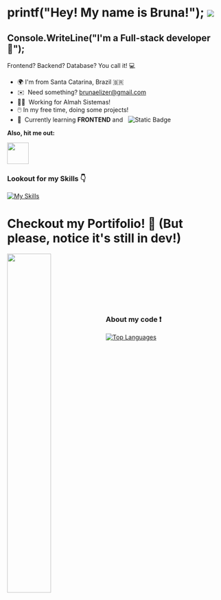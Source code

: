# printf("Hey! My name is Bruna!"); ![](https://user-images.githubusercontent.com/18350557/176309783-0785949b-9127-417c-8b55-ab5a4333674e.gif)  

Console.WriteLine("I'm a Full-stack developer :rocket:");
-------------

Frontend? Backend? Database? You call it! 💻

*   🌍  I'm from Santa Catarina, Brazil 🇧🇷
*   ✉️  Need something? [brunaelizer@gmail.com](mailto:brunaelizer@gmail.com)
*   👩‍💼  Working for Almah Sistemas!
*   🖱️  In my free time, doing some projects! 
*   🧠  Currently learning **FRONTEND** and &nbsp; ![Static Badge](https://img.shields.io/badge/PHP-7b7fb5?style=flat-square&logo=php&logoColor=white&logoSize=auto)

**Also, hit me out:** <p align="left"><a href="https://www.linkedin.com/in/brunazermiani" target="_blank" rel="noreferrer"> <picture> <source media="(prefers-color-scheme: dark)" srcset="https://raw.githubusercontent.com/danielcranney/readme-generator/main/public/icons/socials/linkedin-dark.svg" /> <source media="(prefers-color-scheme: light)" srcset="https://raw.githubusercontent.com/danielcranney/readme-generator/main/public/icons/socials/linkedin.svg" /> <img src="https://raw.githubusercontent.com/danielcranney/readme-generator/main/public/icons/socials/linkedin.svg" width="50" height="50" /> </picture> </a></p>


### Lookout for my Skills 👇
[![My Skills](https://skillicons.dev/icons?i=dotnet,c,java,python,javascript,nodejs,mysql,postgresql,jquery,cs,cpp,php,aws,androidstudio&theme=dark)](https://skillicons.dev)

# Checkout my **Portifolio!** 📖 (But please, notice it's still in dev!)
<div width="100%" align="center"><a href="https://brunaelizer.github.io/Portifolio/" target="_blank" align="left"><img align="left" width="45%" src="https://github-readme-stats.vercel.app/api/pin/?username=brunaelizer&repo=portifolio&title_color=3382ed&text_color=ffffff&icon_color=0891b2&bg_color=1c1917&hide_border=true&locale=en" /></a></div><br /><br /><br /><br /><br /><br /><br />


 ### About my code ❗

<a href="https://github.com/brunaelizer" align="left"><img src="https://github-readme-stats.vercel.app/api/top-langs/?username=brunaelizer&langs_count=10&title_color=3382ed&text_color=ffffff&icon_color=0891b2&bg_color=1c1917&hide_border=true&locale=en&custom_title=Top%20%Languages" alt="Top Languages" /></a>
